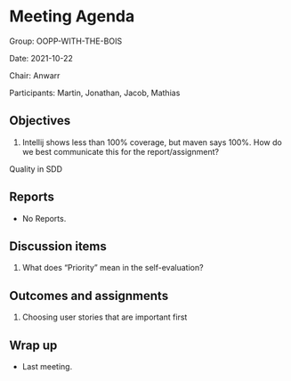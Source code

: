 # Meeting Agenda

Group: OOPP-WITH-THE-BOIS

Date: 2021-10-22

Chair: Anwarr

Participants: Martin, Jonathan, Jacob, Mathias

## Objectives

1. Intellij shows less than 100% coverage, but maven says 100%. How do we best communicate this for the
   report/assignment?

Quality in SDD

## Reports

* No Reports.

## Discussion items

1. What does “Priority” mean in the self-evaluation?

## Outcomes and assignments

1. Choosing user stories that are important first

## Wrap up

* Last meeting.
